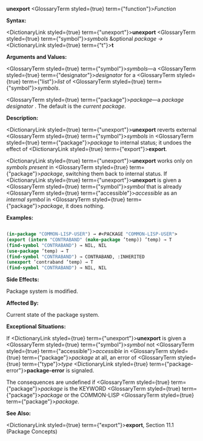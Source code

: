 **unexport** <GlossaryTerm styled={true} term={"function"}><i>Function</i></GlossaryTerm> 



**Syntax:** 



<DictionaryLink styled={true} term={"unexport"}><b>unexport</b></DictionaryLink> <GlossaryTerm styled={true} term={"symbol"}><i>symbols</i></GlossaryTerm> &amp;optional *package →* <DictionaryLink styled={true} term={"t"}><b>t</b></DictionaryLink> 



**Arguments and Values:** 



<GlossaryTerm styled={true} term={"symbol"}><i>symbols</i></GlossaryTerm>—a <GlossaryTerm styled={true} term={"designator"}><i>designator</i></GlossaryTerm> for a <GlossaryTerm styled={true} term={"list"}><i>list</i></GlossaryTerm> of <GlossaryTerm styled={true} term={"symbol"}><i>symbols</i></GlossaryTerm>. 



<GlossaryTerm styled={true} term={"package"}><i>package</i></GlossaryTerm>—a *package designator* . The default is the *current package*. 



**Description:** 



<DictionaryLink styled={true} term={"unexport"}><b>unexport</b></DictionaryLink> reverts external <GlossaryTerm styled={true} term={"symbol"}><i>symbols</i></GlossaryTerm> in <GlossaryTerm styled={true} term={"package"}><i>package</i></GlossaryTerm> to internal status; it undoes the effect of <DictionaryLink styled={true} term={"export"}><b>export</b></DictionaryLink>. 



<DictionaryLink styled={true} term={"unexport"}><b>unexport</b></DictionaryLink> works only on *symbols present* in <GlossaryTerm styled={true} term={"package"}><i>package</i></GlossaryTerm>, switching them back to internal status. If <DictionaryLink styled={true} term={"unexport"}><b>unexport</b></DictionaryLink> is given a <GlossaryTerm styled={true} term={"symbol"}><i>symbol</i></GlossaryTerm> that is already <GlossaryTerm styled={true} term={"accessible"}><i>accessible</i></GlossaryTerm> as an *internal symbol* in <GlossaryTerm styled={true} term={"package"}><i>package</i></GlossaryTerm>, it does nothing. 



**Examples:**
```lisp

(in-package "COMMON-LISP-USER") → #<PACKAGE "COMMON-LISP-USER"> 
(export (intern "CONTRABAND" (make-package ’temp)) ’temp) → T 
(find-symbol "CONTRABAND") → NIL, NIL 
(use-package ’temp) → T 
(find-symbol "CONTRABAND") → CONTRABAND, :INHERITED 
(unexport ’contraband ’temp) → T 
(find-symbol "CONTRABAND") → NIL, NIL 

```
**Side Effects:** 



Package system is modified. 



**Affected By:** 



Current state of the package system. 



**Exceptional Situations:** 



If <DictionaryLink styled={true} term={"unexport"}><b>unexport</b></DictionaryLink> is given a <GlossaryTerm styled={true} term={"symbol"}><i>symbol</i></GlossaryTerm> not <GlossaryTerm styled={true} term={"accessible"}><i>accessible</i></GlossaryTerm> in <GlossaryTerm styled={true} term={"package"}><i>package</i></GlossaryTerm> at all, an error of <GlossaryTerm styled={true} term={"type"}><i>type</i></GlossaryTerm> <DictionaryLink styled={true} term={"package-error"}><b>package-error</b></DictionaryLink> is signaled. 



The consequences are undefined if <GlossaryTerm styled={true} term={"package"}><i>package</i></GlossaryTerm> is the KEYWORD <GlossaryTerm styled={true} term={"package"}><i>package</i></GlossaryTerm> or the COMMON-LISP <GlossaryTerm styled={true} term={"package"}><i>package</i></GlossaryTerm>. 



 



 



**See Also:** 



<DictionaryLink styled={true} term={"export"}><b>export</b></DictionaryLink>, Section 11.1 (Package Concepts) 



